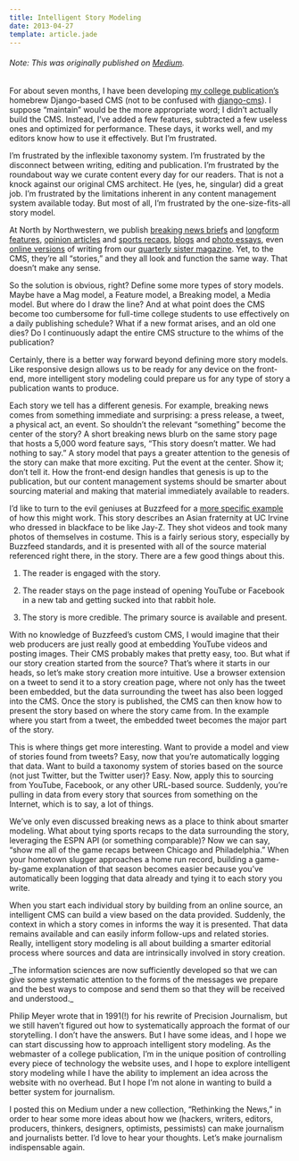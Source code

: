 ```yaml
---
title: Intelligent Story Modeling
date: 2013-04-27
template: article.jade
---
```


###### Note: This was originally published on <a href="https://medium.com/rethinking-the-news/4cf61f22f4d4" target="_blank">Medium</a>.

For about seven months, I have been developing [my college publication’s](http://www.northbynorthwestern.com) homebrew Django-based CMS (not to be confused with [django-cms](http://www.django-cms.org)). I suppose “maintain” would be the more appropriate word; I didn’t actually build the CMS. Instead, I’ve added a few features, subtracted a few useless ones and optimized for performance. These days, it works well, and my editors know how to use it effectively. But I’m frustrated.

<span class="more"></span>

I’m frustrated by the inflexible taxonomy system. I’m frustrated by the disconnect between writing, editing and publication. I’m frustrated by the roundabout way we curate content every day for our readers. That is not a knock against our original CMS architect. He (yes, he, singular) did a great job. I’m frustrated by the limitations inherent in any content management system available today. But most of all, I’m frustrated by the one-size-fits-all story model.

At North by Northwestern, we publish [breaking news briefs](http://www.northbynorthwestern.com/story/ao-spring-comedy-show-cancelled/) and [longform features](http://www.northbynorthwestern.com/story/the-story-behind-Danny-Did/), [opinion articles](http://www.northbynorthwestern.com/story/busy-busy-busy/) and [sports recaps](http://www.northbynorthwestern.com/story/celebration-at-the-confines/), [blogs](http://www.northbynorthwestern.com/story/em-man-of-steel-em/) and [photo essays](http://www.northbynorthwestern.com/story/unexpected-art/), even [online versions](http://www.northbynorthwestern.com/story/to-the-last-dollar/) of writing from our [quarterly sister magazine](http://issuu.com/nbnmag/docs/nbnwinter2013book/3). Yet, to the CMS, they’re all “stories,” and they all look and function the same way. That doesn’t make any sense.

So the solution is obvious, right? Define some more types of story models. Maybe have a Mag model, a Feature model, a Breaking model, a Media model. But where do I draw the line? And at what point does the CMS become too cumbersome for full-time college students to use effectively on a daily publishing schedule? What if a new format arises, and an old one dies? Do I continuously adapt the entire CMS structure to the whims of the publication?

Certainly, there is a better way forward beyond defining more story models. Like responsive design allows us to be ready for any device on the front-end, more intelligent story modeling could prepare us for any type of story a publication wants to produce.

Each story we tell has a different genesis. For example, breaking news comes from something immediate and surprising: a press release, a tweet, a physical act, an event. So shouldn’t the relevant “something” become the center of the story? A short breaking news blurb on the same story page that hosts a 5,000 word feature says, “This story doesn’t matter. We had nothing to say.” A story model that pays a greater attention to the genesis of the story can make that more exciting. Put the event at the center. Show it; don’t tell it. How the front-end design handles that genesis is up to the publication, but our content management systems should be smarter about sourcing material and making that material immediately available to readers.

I’d like to turn to the evil geniuses at Buzzfeed for a [more specific example](http://www.buzzfeed.com/ryanhatesthis/asian-fraternity-causes-uproar-after-wearing-blackface-to-dr) of how this might work. This story describes an Asian fraternity at UC Irvine who dressed in blackface to be like Jay-Z. They shot videos and took many photos of themselves in costume. This is a fairly serious story, especially by Buzzfeed standards, and it is presented with all of the source material referenced right there, in the story. There are a few good things about this.

1. The reader is engaged with the story.

2. The reader stays on the page instead of opening YouTube or Facebook in a new tab and getting sucked into that rabbit hole.

3. The story is more credible. The primary source is available and present.

With no knowledge of Buzzfeed’s custom CMS, I would imagine that their web producers are just really good at embedding YouTube videos and posting images. Their CMS probably makes that pretty easy, too. But what if our story creation started from the source? That’s where it starts in our heads, so let’s make story creation more intuitive. Use a browser extension on a tweet to send it to a story creation page, where not only has the tweet been embedded, but the data surrounding the tweet has also been logged into the CMS. Once the story is published, the CMS can then know how to present the story based on where the story came from. In the example where you start from a tweet, the embedded tweet becomes the major part of the story.

This is where things get more interesting. Want to provide a model and view of stories found from tweets? Easy, now that you’re automatically logging that data. Want to build a taxonomy system of stories based on the source (not just Twitter, but the Twitter user)? Easy. Now, apply this to sourcing from YouTube, Facebook, or any other URL-based source. Suddenly, you’re pulling in data from every story that sources from something on the Internet, which is to say, a lot of things.

We’ve only even discussed breaking news as a place to think about smarter modeling. What about tying sports recaps to the data surrounding the story, leveraging the ESPN API (or something comparable)? Now we can say, “show me all of the game recaps between Chicago and Philadelphia.” When your hometown slugger approaches a home run record, building a game-by-game explanation of that season becomes easier because you’ve automatically been logging that data already and tying it to each story you write.

When you start each individual story by building from an online source, an intelligent CMS can build a view based on the data provided. Suddenly, the context in which a story comes in informs the way it is presented. That data remains available and can easily inform follow-ups and related stories. Really, intelligent story modeling is all about building a smarter editorial process where sources and data are intrinsically involved in story creation.

<div class="pullquote">_The information sciences are now sufficiently developed so that we can give some systematic attention to the forms of the messages we prepare and the best ways to compose and send them so that they will be received and understood._</div>

Philip Meyer wrote that in 1991(!) for his rewrite of Precision Journalism, but we still haven’t figured out how to systematically approach the format of our storytelling. I don’t have the answers. But I have some ideas, and I hope we can start discussing how to approach intelligent story modeling. As the webmaster of a college publication, I’m in the unique position of controlling every piece of technology the website uses, and I hope to explore intelligent story modeling while I have the ability to implement an idea across the website with no overhead. But I hope I’m not alone in wanting to build a better system for journalism.

I posted this on Medium under a new collection, “Rethinking the News,” in order to hear some more ideas about how we (hackers, writers, editors, producers, thinkers, designers, optimists, pessimists) can make journalism and journalists better. I’d love to hear your thoughts. Let’s make journalism indispensable again.